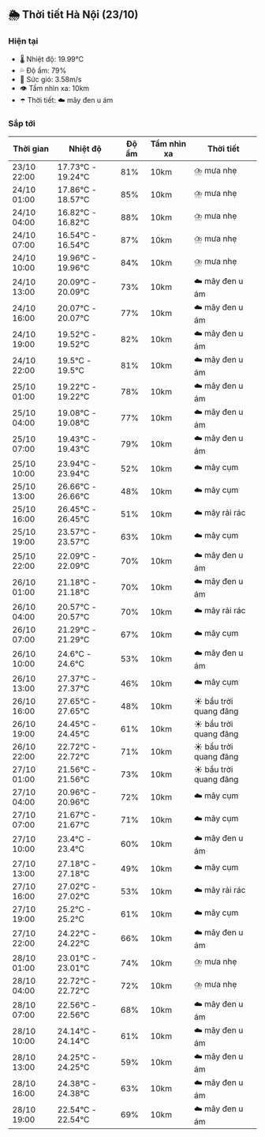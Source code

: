 ## 🌦️ Thời tiết Hà Nội (23/10)

### Hiện tại

- 🌡️ Nhiệt độ: 19.99℃
- 💦 Độ ẩm: 79%
- 💨 Sức gió: 3.58m/s
- 👁️ Tầm nhìn xa: 10km
- ☂️ Thời tiết: ☁️ mây đen u ám

### Sắp tới

| Thời gian | Nhiệt độ | Độ ẩm | Tầm nhìn xa | Thời tiết |
| --- | --- | --- | --- | --- |
| 23/10 22:00 | 17.73℃ - 19.24℃ | 81% | 10km | ⛈️ mưa nhẹ |
| 24/10 01:00 | 17.86℃ - 18.57℃ | 85% | 10km | ⛈️ mưa nhẹ |
| 24/10 04:00 | 16.82℃ - 16.82℃ | 88% | 10km | ⛈️ mưa nhẹ |
| 24/10 07:00 | 16.54℃ - 16.54℃ | 87% | 10km | ⛈️ mưa nhẹ |
| 24/10 10:00 | 19.96℃ - 19.96℃ | 84% | 10km | ⛈️ mưa nhẹ |
| 24/10 13:00 | 20.09℃ - 20.09℃ | 73% | 10km | ☁️ mây đen u ám |
| 24/10 16:00 | 20.07℃ - 20.07℃ | 77% | 10km | ☁️ mây đen u ám |
| 24/10 19:00 | 19.52℃ - 19.52℃ | 82% | 10km | ☁️ mây đen u ám |
| 24/10 22:00 | 19.5℃ - 19.5℃ | 81% | 10km | ☁️ mây đen u ám |
| 25/10 01:00 | 19.22℃ - 19.22℃ | 78% | 10km | ☁️ mây đen u ám |
| 25/10 04:00 | 19.08℃ - 19.08℃ | 77% | 10km | ☁️ mây đen u ám |
| 25/10 07:00 | 19.43℃ - 19.43℃ | 79% | 10km | ☁️ mây đen u ám |
| 25/10 10:00 | 23.94℃ - 23.94℃ | 52% | 10km | ☁️ mây cụm |
| 25/10 13:00 | 26.66℃ - 26.66℃ | 48% | 10km | ☁️ mây cụm |
| 25/10 16:00 | 26.45℃ - 26.45℃ | 51% | 10km | ☁️ mây rải rác |
| 25/10 19:00 | 23.57℃ - 23.57℃ | 63% | 10km | ☁️ mây cụm |
| 25/10 22:00 | 22.09℃ - 22.09℃ | 70% | 10km | ☁️ mây đen u ám |
| 26/10 01:00 | 21.18℃ - 21.18℃ | 70% | 10km | ☁️ mây đen u ám |
| 26/10 04:00 | 20.57℃ - 20.57℃ | 70% | 10km | ☁️ mây rải rác |
| 26/10 07:00 | 21.29℃ - 21.29℃ | 67% | 10km | ☁️ mây cụm |
| 26/10 10:00 | 24.6℃ - 24.6℃ | 53% | 10km | ☁️ mây đen u ám |
| 26/10 13:00 | 27.37℃ - 27.37℃ | 46% | 10km | ☁️ mây cụm |
| 26/10 16:00 | 27.65℃ - 27.65℃ | 48% | 10km | ☀️ bầu trời quang đãng |
| 26/10 19:00 | 24.45℃ - 24.45℃ | 61% | 10km | ☀️ bầu trời quang đãng |
| 26/10 22:00 | 22.72℃ - 22.72℃ | 71% | 10km | ☀️ bầu trời quang đãng |
| 27/10 01:00 | 21.56℃ - 21.56℃ | 73% | 10km | ☀️ bầu trời quang đãng |
| 27/10 04:00 | 20.96℃ - 20.96℃ | 72% | 10km | ☁️ mây cụm |
| 27/10 07:00 | 21.67℃ - 21.67℃ | 71% | 10km | ☁️ mây cụm |
| 27/10 10:00 | 23.4℃ - 23.4℃ | 60% | 10km | ☁️ mây đen u ám |
| 27/10 13:00 | 27.18℃ - 27.18℃ | 49% | 10km | ☁️ mây cụm |
| 27/10 16:00 | 27.02℃ - 27.02℃ | 53% | 10km | ☁️ mây rải rác |
| 27/10 19:00 | 25.2℃ - 25.2℃ | 61% | 10km | ☁️ mây cụm |
| 27/10 22:00 | 24.22℃ - 24.22℃ | 66% | 10km | ☁️ mây đen u ám |
| 28/10 01:00 | 23.01℃ - 23.01℃ | 74% | 10km | ⛈️ mưa nhẹ |
| 28/10 04:00 | 22.72℃ - 22.72℃ | 72% | 10km | ⛈️ mưa nhẹ |
| 28/10 07:00 | 22.56℃ - 22.56℃ | 68% | 10km | ☁️ mây đen u ám |
| 28/10 10:00 | 24.14℃ - 24.14℃ | 61% | 10km | ☁️ mây đen u ám |
| 28/10 13:00 | 24.25℃ - 24.25℃ | 59% | 10km | ☁️ mây đen u ám |
| 28/10 16:00 | 24.38℃ - 24.38℃ | 63% | 10km | ☁️ mây đen u ám |
| 28/10 19:00 | 22.54℃ - 22.54℃ | 69% | 10km | ☁️ mây đen u ám |
